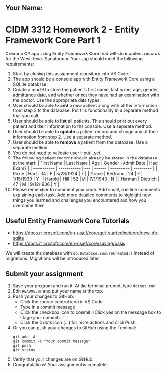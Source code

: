 ## Your Name:

# CIDM 3312 Homework 2 - Entity Framework Core Part 1
Create a C# app using Entity Framework Core that will store patient records for the West Texas
Sanatorium. Your app should meet the following requirements:

1. Start by cloning this assignment repository into VS Code.
2. The app should be a console app with Entity Framework Core using a SQLite database.
3. Create a model to store the patient’s first name, last name, age, gender, admittance date, and whether or not they have had an examination with the doctor. Use the appropriate data types.
4. User should be able to **add** a new patient along with all the information from step 2 to the database. Put this functionality in a separate method that you call.
5. User should be able to **list** all patients. This should print out every patient and their information to the console. Use a separate method.
6. User should be able to **update** a patient record and change any of their information from step 2. Use a separate method.
7. User should be able to **remove** a patient from the database. Use a separate method.
8. You do not need to validate user input...yet.
9. The following patient records should already be stored in the database at the start:
  | First Name  | Last Name   | Age | Gender | Admit Date | Had Exam? |
  | ----------- | ----------- | --- | ------ | ---------- | --------- |
  | Roxie       | Hart        | 34  | F      | 5/28/1924  | Y         |
  | Grace       | Bertrand    | 24  | F      | 1/15/1939  | Y         |
  | Harold      | Hill        | 52  | M      | 7/1/1943   | N         |
  | Herman      | Dietrich    | 47  | M      | 9/12/1936  | Y         |
10. Please remember to comment your code. Add small, one line comments explaining each task. Add more detailed comments to highlight new things you learned and challenges you encountered and how you overcame them.

## Useful Entity Framework Core Tutorials
- https://docs.microsoft.com/en-us/ef/core/get-started/netcore/new-db-sqlite
- https://docs.microsoft.com/en-us/ef/core/saving/basic

We will create the database with `db.Database.EnsureCreated()` instead of migrations. Migrations will be introduced later.

## Submit your assignment
1. Save your program and run it. At the terminal prompt, type `dotnet run`.
2. Edit `README.md` and put your name at the top.
3. Push your changes to GitHub:
    - Click the source control icon in VS Code
    - Type in a commit message
    - Click the checkbox icon to commit. (Click yes on the message box to stage your commit)
    - Click the 3 dots icon (...) for more actions and click Push.
4. Or you can push your changes to GitHub using the Terminal:
    ```
    git add -A
    git commit -m "Your commit message"
    git push
    git status
    ```
4. Verify that your changes are on GitHub.
6. Congratulations! Your assignment is complete.

